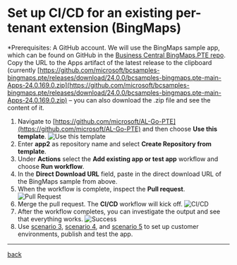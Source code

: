 # Set up CI/CD for an existing per-tenant extension (BingMaps)

\*Prerequisites: A GitHub account.
We will use the BingMaps sample app, which can be found on GitHub in the [Business Central BingMaps.PTE repo](https://github.com/microsoft/bcsamples-bingmaps.pte). Copy the URL to the Apps artifact of the latest release to the clipboard (currently [https://github.com/microsoft/bcsamples-bingmaps.pte/releases/download/24.0.0/bcsamples-bingmaps.pte-main-Apps-24.0.169.0.zip](https://github.com/microsoft/bcsamples-bingmaps.pte/releases/download/24.0.0/bcsamples-bingmaps.pte-main-Apps-24.0.169.0.zip) – you can also download the .zip file and see the content of it.

1. Navigate to [https://github.com/microsoft/AL-Go-PTE](https://github.com/microsoft/AL-Go-PTE) and then choose **Use this template**.
   ![Use this template](https://github.com/microsoft/AL-Go/assets/10775043/b4e32467-723d-434e-8c0a-45c6254699b4)
1. Enter **app2** as repository name and select **Create Repository from template**.
1. Under **Actions** select the **Add existing app or test app** workflow and choose **Run workflow**.
1. In the **Direct Download URL** field, paste in the direct download URL of the BingMaps sample from above.
1. When the workflow is complete, inspect the **Pull request**.
   ![Pull Request](https://github.com/microsoft/AL-Go/assets/10775043/a02cdef9-b3f7-486a-be32-a19a3f56525d)
1. Merge the pull request. The **CI/CD** workflow will kick off.
   ![CI/CD](https://github.com/microsoft/AL-Go/assets/10775043/58ab0a72-4b81-4a52-814f-a0984d7154de)
1. After the workflow completes, you can investigate the output and see that everything works.
   ![Success](https://github.com/microsoft/AL-Go/assets/10775043/d7806af4-822d-43ea-8103-dd7c69e8fd64)
1. Use [scenario 3](RegisterSandboxEnvironment.md), [scenario 4](CreateRelease.md), and [scenario 5](RegisterProductionEnvironment.md) to set up customer environments, publish and test the app.

______________________________________________________________________

[back](../README.md)
